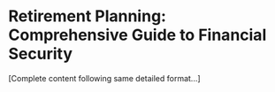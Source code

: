 # Retirement Planning: Comprehensive Guide to Financial Security

[Complete content following same detailed format...]